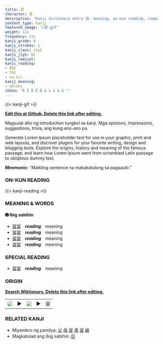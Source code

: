 ```yaml
---
title: 習
character: 習
description: "Kanji dictionary entry 習: meaning, on-kun reading, compounds, origin, related kanji"
content_type: kanji
featured_image: "/習.gif"
weight: 111
frequency: 111
kanji_grade: 9
kanji_strokes: 1
kanji_class: Jōyō
kanji_jlpt: N1
kanji_radical: 
kanji_reading: 
- DAI
- TAI
- oo-kii
kanji_meaning:
- malaki
chōon: "Ā Ī Ū Ē Ō ā ī ū ē ō ’"
---
```

[//]: # (Don't edit the line below. Kanji animated GIF code is automatically generated.)
{{< kanji-gif >}}

[//]: # (Edit below this line.)

**[Edit this at Github. Delete this link after editing.](https://github.com/tim0g/tim/tree/main/content/kanji/習/index.md)**

Magsulat dito ng introduction tungkol sa kanji. Mga opinions, impressions, suggestions, trivia, ang kung ano-ano pa.

Generate Lorem Ipsum placeholder text for use in your graphic, print and web layouts, and discover plugins for your favorite writing, design and blogging tools. Explore the origins, history and meaning of the famous passage, and learn how Lorem Ipsum went from scrambled Latin passage to ubiqitous dummy text.
 
**Mnemonic:** "Maikling sentence na makakatulong sa pagsaulo."

### ON-KUN READING

[//]: # (Don't edit the line below. ON-KUN READING code is automatically generated.)
{{< kanji-reading >}}

### MEANING & WORDS

#### ➊ **Ibig sabihin**
  - [習](../習)[習](../習)　***reading***　meaning
  - [習](../習)[習](../習)　***reading***　meaning
  - [習](../習)[習](../習)　***reading***　meaning
  - [習](../習)[習](../習)　***reading***　meaning

### SPECIAL READING
  - [習](../習)[習](../習)　***reading***　meaning

### ORIGIN

**[Search Wiktionary. Delete this link after editing.](https://wiktionary.org/wiki/習)**
<table class="kanji-table"><tr><td>
<img src="60px-習-bronze.svg.png">
</td><td>▶</td><td>
<img src="60px-習-oracle.svg.png">
</td><td>▶</td>
<td class="kanji-origin">習</td>
</tr></table>

### RELATED KANJI
- Miyembro ng pamilya: [父](../父) [母](../母) [習](../習) [弟](../弟) [習](../習) [娘](../娘)
- Magkatulad ang ibig sabihin: [日](../日)
